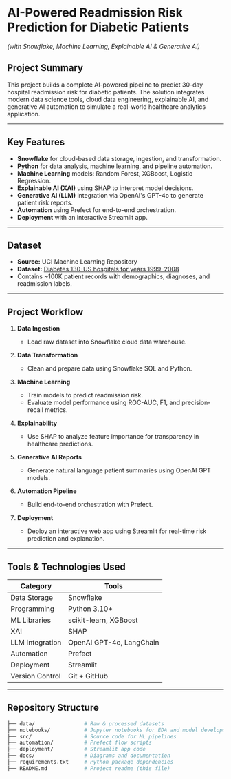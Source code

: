 # AI-Powered Readmission Risk Prediction for Diabetic Patients  
*(with Snowflake, Machine Learning, Explainable AI & Generative AI)*

## Project Summary

This project builds a complete AI-powered pipeline to predict 30-day hospital readmission risk for diabetic patients. The solution integrates modern data science tools, cloud data engineering, explainable AI, and generative AI automation to simulate a real-world healthcare analytics application.

---

## Key Features

- **Snowflake** for cloud-based data storage, ingestion, and transformation.
- **Python** for data analysis, machine learning, and pipeline automation.
- **Machine Learning** models: Random Forest, XGBoost, Logistic Regression.
- **Explainable AI (XAI)** using SHAP to interpret model decisions.
- **Generative AI (LLM)** integration via OpenAI's GPT-4o to generate patient risk reports.
- **Automation** using Prefect for end-to-end orchestration.
- **Deployment** with an interactive Streamlit app.

---

## Dataset

- **Source:** UCI Machine Learning Repository  
- **Dataset:** [Diabetes 130-US hospitals for years 1999–2008](https://archive.ics.uci.edu/ml/datasets/diabetes+130-us+hospitals+for+years+1999-2008)  
- Contains ~100K patient records with demographics, diagnoses, and readmission labels.

---

## Project Workflow

1. **Data Ingestion**  
   - Load raw dataset into Snowflake cloud data warehouse.

2. **Data Transformation**  
   - Clean and prepare data using Snowflake SQL and Python.

3. **Machine Learning**  
   - Train models to predict readmission risk.
   - Evaluate model performance using ROC-AUC, F1, and precision-recall metrics.

4. **Explainability**  
   - Use SHAP to analyze feature importance for transparency in healthcare predictions.

5. **Generative AI Reports**  
   - Generate natural language patient summaries using OpenAI GPT models.

6. **Automation Pipeline**  
   - Build end-to-end orchestration with Prefect.

7. **Deployment**  
   - Deploy an interactive web app using Streamlit for real-time risk prediction and explanation.

---

## Tools & Technologies Used

| Category | Tools |
| -------- | ----- |
| Data Storage | Snowflake |
| Programming | Python 3.10+ |
| ML Libraries | scikit-learn, XGBoost |
| XAI | SHAP |
| LLM Integration | OpenAI GPT-4o, LangChain |
| Automation | Prefect |
| Deployment | Streamlit |
| Version Control | Git + GitHub |

---

## Repository Structure

```bash
├── data/                # Raw & processed datasets
├── notebooks/           # Jupyter notebooks for EDA and model development
├── src/                 # Source code for ML pipelines
├── automation/          # Prefect flow scripts
├── deployment/          # Streamlit app code
├── docs/                # Diagrams and documentation
├── requirements.txt     # Python package dependencies
├── README.md            # Project readme (this file)
